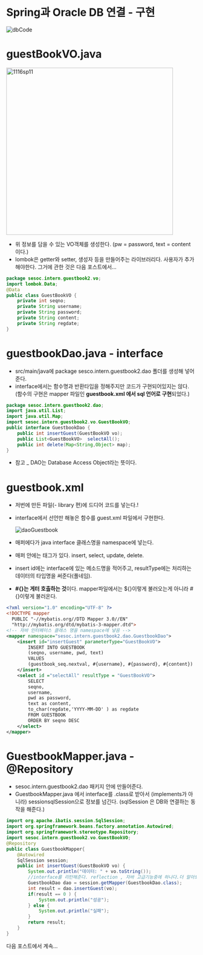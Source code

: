 # Spring과 Oracle DB 연결 - 구현

![dbCode](https://user-images.githubusercontent.com/37058233/99866789-61a43500-2bf7-11eb-9ac3-9695692e7178.PNG)



# guestBookVO.java

<img width="441" alt="1116sp11" src="https://user-images.githubusercontent.com/37058233/99865540-d1152700-2bed-11eb-9a04-6c54af0267ad.PNG">

- 위 정보를 담을 수 있는 VO객체를 생성한다. (pw = password, text = content 이다.)
- lombok은 getter와 setter, 생성자 등을 만들어주는 라이브러리다. 사용자가 추가해야한다. 그거에 관한 것은 다음 포스트에서...

```java
package sesoc.intern.guestbook2.vo;
import lombok.Data;
@Data
public class GuestBookVO {
	private int seqno;
	private String username;
	private String password;
	private String content;
	private String regdate;
}
```

# guestbookDao.java - interface

- src/main/java에 package sesco.intern.guestbook2.dao 폴더를 생성해 넣어준다.
- interface에서는 함수명과 반환타입을 정해주지만 코드가 구현되어있지는 않다. (함수의 구현은 mapper 파일인 **guestbook.xml 에서 sql 언어로 구현**되었다.) 

```java
package sesoc.intern.guestbook2.dao;
import java.util.List;
import java.util.Map;
import sesoc.intern.guestbook2.vo.GuestBookVO;
public interface GuestbookDao {
	public int insertGuest(GuestBookVO vo);
	public List<GuestBookVO>  selectAll();
	public int delete(Map<String,Object> map);	
}
```

* 참고 _ DAO는 Database Access Object라는 뜻이다.

# guestbook.xml

- 저번에 만든 파일(- library 편)에 드디어 코드를 넣는다.!

- interface에서 선언만 해놓은 함수를 guest.xml 파일에서 구현한다.

  ![daoGuestbook](https://user-images.githubusercontent.com/37058233/99536221-69908900-29ed-11eb-874b-c2b0b99f222f.PNG)

- 매퍼에다가 java interface 클래스명을 namespace에 넣는다.

- 매퍼 안에는 태그가 있다. insert, select, update, delete.

- insert id에는 interface에 있는 메소드명을 적어주고, resultType에는 처리하는 데이터의 타입명을 써준다(풀네임).

- **#{}는 게터 호출하는 것**이다. mapper파일에서는 ${}이렇게 불러오는게 아니라 #{}이렇게 불러온다.

```xml
<?xml version="1.0" encoding="UTF-8" ?>
<!DOCTYPE mapper
  PUBLIC "-//mybatis.org//DTD Mapper 3.0//EN"
  "http://mybatis.org/dtd/mybatis-3-mapper.dtd">
<!-- 자바 인터페이스 클래스 명을 namespace에 넣음 -->  
<mapper namespace="sesoc.intern.guestbook2.dao.GuestbookDao">
    <insert id="insertGuest" parameterType="GuestBookVO">
        INSERT INTO GUESTBOOK
        (seqno, username, pwd, text)
        VALUES
        (guestbook_seq.nextval, #{username}, #{password}, #{content})
    </insert>
    <select id ="selectAll" resultType = "GuestBookVO">
        SELECT 
        seqno,
        username,
        pwd as password,
        text as content,
        to_char(regdate,'YYYY-MM-DD' ) as regdate
        FROM GUESTBOOK
        ORDER BY seqno DESC
    </select>
</mapper>
```

# GuestbookMapper.java -@Repository

- sesoc.intern.guestbook2.dao 패키지 안에 만들어준다.
- GuestbookMapper.java 에서 interface를 .class로 받아서 (implements가 아니라) sessionsqlSession으로 정보를 넘긴다. (sqlSession 은 DB와 연결하는 동작을 해준다.)

```java
import org.apache.ibatis.session.SqlSession;
import org.springframework.beans.factory.annotation.Autowired;
import org.springframework.stereotype.Repository;
import sesoc.intern.guestbook2.vo.GuestBookVO;
@Repository
public class GuestbookMapper{
    @Autowired
    SqlSession session;
    public int insertGuest(GuestBookVO vo) {
        System.out.println("데이터: " + vo.toString());
        //interface를 리턴해준다. reflection , 자바 고급기능중에 하나다.더 알아보기
        GuestbookDao dao = session.getMapper(GuestbookDao.class);
        int result = dao.insertGuest(vo);
        if(result == 0 ) {
            System.out.println("성공");
        } else {
            System.out.println("실패");
        }
        return result;
    }
}
```



다음 포스트에서 계속...